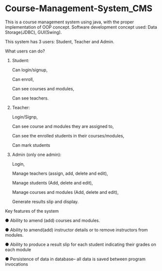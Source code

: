 # Course-Management-System_CMS

This is a course management system using java, with the proper implementation of OOP concept. 
Software development concept used: Data Storage(JDBC), GUI(Swing).

This system has 3 users: Student, Teacher and Admin.

What users can do?

1. Student:
   
   Can login/signup,
   
   Can enroll,
   
   Can see courses and modules,
   
   Can see teachers.

3. Teacher:
   
   Login/Signp,
    
   Can see course and modules they are assigned to,
   
   Can see the enrolled students in their courses/modules,
   
   Can mark students
   
4. Admin (only one admin):
   
   Login,
   
   Manage teachers (assign, add, delete and edit),
   
   Manage students (Add, delete and edit),
   
   Manage courses and modules (Add, delete and edit),
   
   Generate results slip and display.

Key features  of the system

● Ability to amend (add) courses and modules.

● Ability to amend(add) instructor details or to remove
instructors from modules.

● Ability to produce a result slip for each student indicating
their grades on each module

● Persistence of data in database– all data is saved between
program invocations
